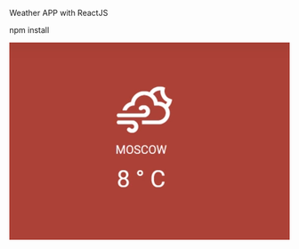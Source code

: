 Weather APP with ReactJS


npm install


![Weather APP with ReactJS](https://github.com/DenysSidorov/react-weather/raw/master/view.jpg)